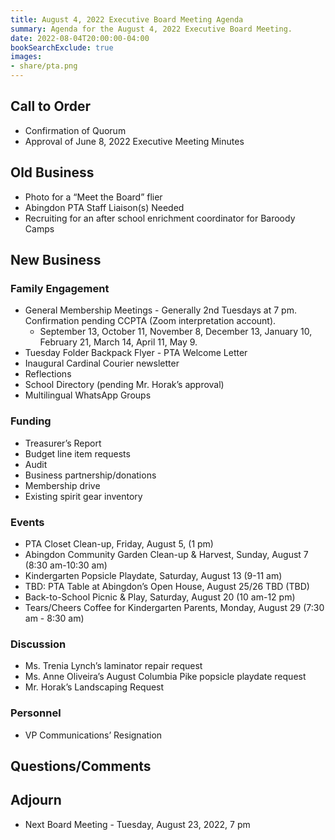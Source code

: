 ```yaml
---
title: August 4, 2022 Executive Board Meeting Agenda
summary: Agenda for the August 4, 2022 Executive Board Meeting.
date: 2022-08-04T20:00:00-04:00
bookSearchExclude: true
images:
- share/pta.png
---
```


## Call to Order
- Confirmation of Quorum
- Approval of June 8, 2022 Executive Meeting Minutes

## Old Business
- Photo for a “Meet the Board” flier
- Abingdon PTA Staff Liaison(s) Needed
- Recruiting for an after school enrichment coordinator for Baroody Camps

## New Business

### Family Engagement
- General Membership Meetings - Generally 2nd Tuesdays at 7 pm. Confirmation pending CCPTA (Zoom interpretation account).
    - September 13, October 11, November 8, December 13, January 10, February 21, March 14, April 11, May 9.
- Tuesday Folder Backpack Flyer - PTA Welcome Letter
- Inaugural Cardinal Courier newsletter
- Reflections
- School Directory (pending Mr. Horak’s approval)
- Multilingual WhatsApp Groups

### Funding
- Treasurer’s Report 
- Budget line item requests
- Audit
- Business partnership/donations
- Membership drive
- Existing spirit gear inventory

### Events
- PTA Closet Clean-up, Friday, August 5, (1 pm)
- Abingdon Community Garden Clean-up & Harvest, Sunday, August 7 (8:30 am-10:30 am)
- Kindergarten Popsicle Playdate, Saturday, August 13 (9-11 am)
- TBD: PTA Table at Abingdon’s Open House, August 25/26 TBD (TBD)
- Back-to-School Picnic & Play, Saturday, August 20 (10 am-12 pm)
- Tears/Cheers Coffee for Kindergarten Parents, Monday, August 29 (7:30 am - 8:30 am) 
 
### Discussion
- Ms. Trenia Lynch’s laminator repair request
- Ms. Anne Oliveira’s August Columbia Pike popsicle playdate request
- Mr. Horak’s Landscaping Request

### Personnel
- VP Communications’ Resignation

## Questions/Comments

## Adjourn
- Next Board Meeting - Tuesday, August 23, 2022, 7 pm
